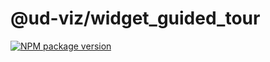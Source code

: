 # @ud-viz/widget_guided_tour

[![NPM package version](https://badgen.net/npm/v/@ud-viz/widget_guided_tour)](https://npmjs.com/package/@ud-viz/widget_guided_tour)
